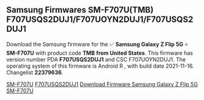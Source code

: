<h2>Samsung Firmwares SM-F707U(TMB) F707USQS2DUJ1/F707UOYN2DUJ1/F707USQS2DUJ1</h2>
Download the Samsung firmware for the ✅ <strong>Samsung Galaxy Z Flip 5G </strong> ⭐ <strong>SM-F707U</strong> with product code <strong>TMB</strong> <strong> from United States</strong>. This firmware has version number PDA <strong>F707USQS2DUJ1</strong> and CSC F707UOYN2DUJ1. The operating system of this firmware is Android R , with build date 2021-11-16. Changelist <strong>22379636</strong>.


[SM-F707U](https://samfirm.shop/samsung/model/SM-F707U)
[F707USQS2DUJ1](https://samfirm.shop/samsung/pda/F707USQS2DUJ1)
[Download Firmware Samsung Galaxy Z Flip 5G SM-F707U](https://samfirm.shop/samsung/firmware/475007)

